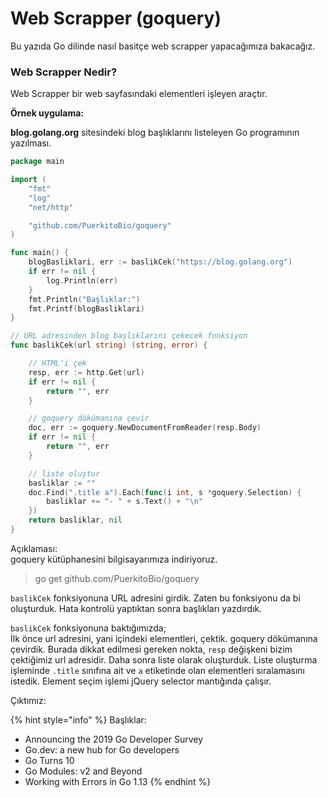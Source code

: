 # Web Scrapper \(goquery\)

Bu yazıda Go dilinde nasıl basitçe web scrapper yapacağımıza bakacağız.

### Web Scrapper Nedir?

Web Scrapper bir web sayfasındaki elementleri işleyen araçtır.

**Örnek uygulama:**

**blog.golang.org** sitesindeki blog başlıklarını listeleyen Go programının yazılması.

```go
package main

import (
	"fmt"
	"log"
	"net/http"

	"github.com/PuerkitoBio/goquery"
)

func main() {
	blogBasliklari, err := baslikCek("https://blog.golang.org")
	if err != nil {
		log.Println(err)
	}
	fmt.Println("Başlıklar:")
	fmt.Printf(blogBasliklari)
}

// URL adresinden blog başlıklarını çekecek fonksiyon
func baslikCek(url string) (string, error) {

	// HTML'i çek
	resp, err := http.Get(url)
	if err != nil {
		return "", err
	}

	// goquery dökümanına çevir
	doc, err := goquery.NewDocumentFromReader(resp.Body)
	if err != nil {
		return "", err
	}

	// liste oluştur
	basliklar := ""
	doc.Find(".title a").Each(func(i int, s *goquery.Selection) {
		basliklar += "- " + s.Text() + "\n"
	})
	return basliklar, nil
}

```

Açıklaması:  
goquery kütüphanesini bilgisayarımıza indiriyoruz.

> go get github.com/PuerkitoBio/goquery

`baslikCek` fonksiyonuna URL adresini girdik. Zaten bu fonksiyonu da bi oluşturduk. Hata kontrolü yaptıktan sonra başlıkları yazdırdık.

`baslikCek` fonksiyonuna baktığımızda;  
İlk önce url adresini, yani içindeki elementleri, çektik. goquery dökümanına çevirdik. Burada dikkat edilmesi gereken nokta, `resp` değişkeni bizim çektiğimiz url adresidir. Daha sonra liste olarak oluşturduk. Liste oluşturma işleminde `.title` sınıfına ait ve `a` etiketinde olan elementleri sıralamasını istedik. Element seçim işlemi jQuery selector mantığında çalışır.

Çıktımız:

{% hint style="info" %}
Başlıklar:

* Announcing the 2019 Go Developer Survey
* Go.dev: a new hub for Go developers
* Go Turns 10
* Go Modules: v2 and Beyond
* Working with Errors in Go 1.13
{% endhint %}

